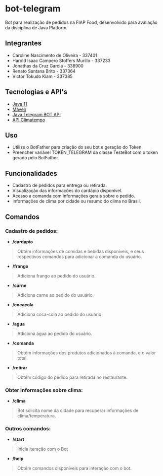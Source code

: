 # bot-telegram
Bot para realização de pedidos na FIAP Food, desenvolvido para avaliação da disciplina de Java Platform.

## Integrantes

- Caroline Nascimento de Oliveira - 337401
- Harold Isaac Campero Stoffers Murillo - 337233
- Jonathas da Cruz Garcia - 338900
- Renato Santana Brito - 337364
- Victor Tokudo Kiam - 337385

## Tecnologias e API's

* [Java 11]
* [Maven]
* [Java Telegram BOT API]
* [API Climatempo]

## Uso
- Utilize o BotFather para criação do seu bot e geração do Token.
- Preencher variável TOKEN_TELEGRAM da classe TesteBot com o token gerado pelo BotFather.

## Funcionalidades

- Cadastro de pedidos para entrega ou retirada.
- Visualização das informações do cardápio disponível.
- Acesso a comanda com informações gerais sobre o pedido.
- Informações de clima por cidade ou resumo do clima no Brasil.

## Comandos

### Cadastro de pedidos:
- **/cardapio**
> Obtém informações de comidas e bebidas disponíveis, e seus respectivos comandos para adicionar a comanda do usuário.

- **/frango**
> Adiciona frango ao pedido do usuário.

- **/carne**
> Adiciona carne ao pedido do usuário.

- **/cocacola**
>Adiciona coca-cola ao pedido do usuário.

- **/agua**
>Adiciona água ao pedido do usuário.

- **/comanda**
>Obtém informações dos produtos adicionados à comanda, e o valor total.

- **/retirar**
>Obtém código do pedido para retirada no restaurante.

### Obter informações sobre clima:

- **/clima**
> Bot solicita nome da cidade para recuperar informações de clima/temperatura.

### Outros comandos:

- **/start**
> Inicia iteração com o Bot

- **/help**
>Obtém comandos disponíveis para interação com o bot.

   [Java 11]: <https://www.oracle.com/java/technologies/javase-jdk11-downloads.html>
   [Maven]: <https://maven.apache.org/>
   [Java Telegram BOT Api]: <https://github.com/pengrad/java-telegram-bot-api>
   [API Climatempo]: <https://advisor.climatempo.com.br/>




